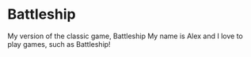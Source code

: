 # Battleship
My version of the classic game, Battleship
My name is Alex and I love to play games, such as Battleship!
